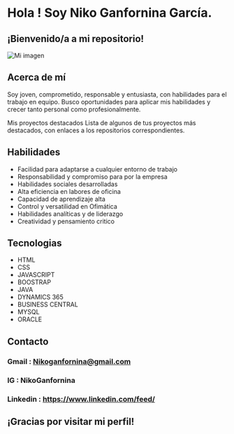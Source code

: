 # Hola ! Soy Niko Ganfornina García.

## ¡Bienvenido/a a mi repositorio!

![Mi imagen](https://drive.google.com/uc?id=18AYpKnyFQRWDu2_ixigdvLqHjbfjxSKk)

## Acerca de mí
Soy joven, comprometido, responsable y entusiasta, con habilidades para el trabajo en equipo. Busco oportunidades para aplicar mis habilidades y crecer tanto personal como profesionalmente.

Mis proyectos destacados
Lista de algunos de tus proyectos más destacados, con enlaces a los repositorios correspondientes.

## Habilidades 
- Facilidad para adaptarse a cualquier entorno de trabajo
- Responsabilidad y compromiso para por la empresa
- Habilidades sociales desarrolladas
- Alta eficiencia en labores de oficina
- Capacidad de aprendizaje alta
- Control y versatilidad en Ofimática
- Habilidades analíticas y de liderazgo
- Creatividad y pensamiento critico

## Tecnologias 
- HTML
- CSS
- JAVASCRIPT
- BOOSTRAP
- JAVA
- DYNAMICS 365 
- BUSINESS CENTRAL
- MYSQL
- ORACLE 

## Contacto

### Gmail : Nikoganfornina@gmail.com
### IG : NikoGanfornina
### Linkedin : https://www.linkedin.com/feed/

## ¡Gracias por visitar mi perfil!




